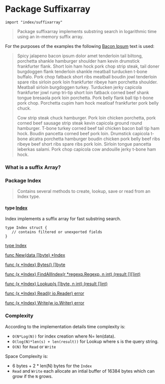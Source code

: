 # Package Suffixarray

```
import "index/suffixarray"
```

> Package suffixarray implements substring search in logarithmic time using an in-memory suffix array.

For the purposes of the examples the following [Bacon Ipsum](https://baconipsum.com/) text is used:

> Spicy jalapeno bacon ipsum dolor amet tenderloin tail biltong, porchetta shankle hamburger shoulder ham kevin drumstick frankfurter flank. Short loin ham hock pork chop strip steak, tail doner burgdoggen flank tenderloin shankle meatball turducken t-bone buffalo. Pork chop fatback short ribs meatball boudin jowl tenderloin spare ribs sirloin pork loin frankfurter ribeye ham porchetta shoulder. Meatball sirloin burgdoggen turkey. Turducken jerky capicola frankfurter jowl rump tri-tip short loin fatback corned beef shank tongue bresaola pork loin porchetta. Pork belly flank ball tip t-bone pork chop. Porchetta cupim ham hock meatloaf frankfurter pork belly chuck.
>
> Cow strip steak chuck hamburger. Pork loin chicken porchetta, pork corned beef sausage strip steak kevin capicola ground round hamburger. T-bone turkey corned beef tail chicken bacon ball tip ham hock. Boudin pancetta corned beef pork loin. Drumstick capicola t-bone alcatra porchetta hamburger boudin chicken pork belly beef ribs ribeye beef short ribs spare ribs pork loin. Sirloin tongue pancetta leberkas salami. Pork chop capicola cow andouille jerky t-bone ham hock.

### What is a suffix Array?



### Package Index

> Contains several methods to create, lookup, save or read from an Index type.

#### type [Index](https://golang.org/src/index/suffixarray/suffixarray.go?s=711:804#L18)

Index implements a suffix array for fast substring search.

```
type Index struct {      
   // contains filtered or unexported fields
}
```

[type Index](https://golang.org/pkg/index/suffixarray/#Index)

[func New\(data \[\]byte\) \*Index](https://golang.org/pkg/index/suffixarray/#New)

[func \(x \*Index\) Bytes\(\) \[\]byte](https://golang.org/pkg/index/suffixarray/#Index.Bytes)

[func \(x \*Index\) FindAllIndex\(r \*regexp.Regexp, n int\) \(result \[\]\[\]int\)](https://golang.org/pkg/index/suffixarray/#Index.FindAllIndex)

[func \(x \*Index\) Lookup\(s \[\]byte, n int\) \(result \[\]int\)](https://golang.org/pkg/index/suffixarray/#Index.Lookup)

[func \(x \*Index\) Read\(r io.Reader\) error](https://golang.org/pkg/index/suffixarray/#Index.Read)

[func \(x \*Index\) Write\(w io.Writer\) error](https://golang.org/pkg/index/suffixarray/#Index.Write)



### Complexity

According to the implementation details time complexity is:

* `O(N*Log(N))` for index creation where N= len\(data\).
* `O(log(N)*len(s) + len(result))` for Lookup where s is the query string.
* `O(N)` for `Read` or `Write`

Space Complexity is:

* 6 bytes + 2 \* len\(N\) bytes for the `Index`
* `Read` and `Write` each allocate an intial buffer of 16384 bytes which can grow if the `N` grows.



